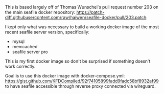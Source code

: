 This is based largely off of Thomas Wunschel's pull request number 203 on the main seafile docker repository: 
https://patch-diff.githubusercontent.com/raw/haiwen/seafile-docker/pull/203.patch

I kept only what was necessary to build a working docker image of the most recent seafile server version, specifically:
- mysql
- memcached
- seafile server pro

This is my first docker image so don't be surprised if something doesn't work correctly.

Goal is to use this docker image with docker-compose.yml: https://gist.github.com/KFDCompiled/92f74105899fadd9fadc58bf8932af99
to have seafile accessible through reverse proxy connected via wireguard. 
